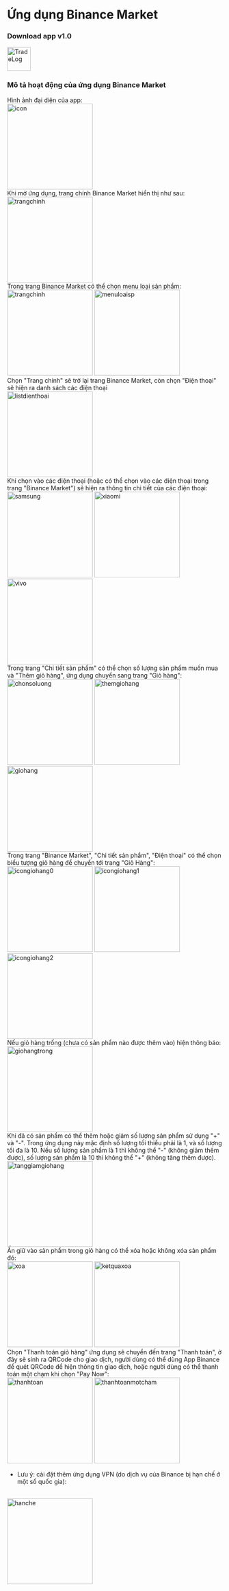 # Ứng dụng Binance Market
### Download app v1.0
[<img src="https://user-images.githubusercontent.com/118048533/210755608-f6f1be92-4d3a-4128-b4ab-73d1845edbeb.png" alt="TradeLog" width="55"></img>](https://github.com/nguyenminhkhoi2002/se2022-13.2/releases/download/v1.0/AppShoping.apk)
### Mô tả hoạt động của ứng dụng Binance Market
Hình ảnh đại diện của app: </br>
<img src="https://user-images.githubusercontent.com/104824157/211141488-e9dc92e9-2e78-4c6a-8021-865afe2bfbc5.jpg" alt = "icon" width = "200"> </img> </br>
Khi mở ứng dụng, trang chính Binance Market hiển thị như sau: </br>
<img src="https://user-images.githubusercontent.com/104824157/211198323-3bdc902f-e730-4d2b-8aeb-d2fc6d79b528.jpg" alt = "trangchinh" width = "200"> </img>
</br>
Trong trang Binance Market có thể chọn menu loại sản phẩm: </br>
<img src ="https://user-images.githubusercontent.com/104824157/211198684-ae6e6eb6-4fae-4c43-9eee-7a3fe3e93f9b.jpg" alt = "trangchinh" width = "200"> </img>
<img src ="https://user-images.githubusercontent.com/104824157/211199565-ec39c9c0-e586-4831-a646-145808e082b6.jpg" alt = "menuloaisp" width = "200"> </img>
</br>
Chọn "Trang chính" sẽ trở lại trang Binance Market, còn chọn "Điện thoại" sẽ hiện ra danh sách các điện thoại
</br>
<img src="https://user-images.githubusercontent.com/104824157/211199614-3b05ba75-1bc3-4cdd-8927-4cd96c3e7980.jpg" alt = "listdienthoai" width = "200"> </img>
</br>
Khi chọn vào các điện thoại (hoặc có thể chọn vào các điện thoại trong trang "Binance Market") sẽ hiện ra thông tin chi tiết của các điện thoại:
</br>
<img src="https://user-images.githubusercontent.com/104824157/211199698-d32a1f30-59cf-458a-8166-ae9a26f852f1.jpg" alt = "samsung" width = "200"> </img>
<img src="https://user-images.githubusercontent.com/104824157/211199762-2e9d616e-0804-42d8-8551-57d92d3860e7.jpg" alt = "xiaomi" width = "200"> </img>
<img src="https://user-images.githubusercontent.com/104824157/211199878-645bb814-4ef0-47ab-bca6-7234f3f99bdf.jpg" alt = "vivo" width = "200"> </img>
</br>
Trong trang "Chi tiết sản phẩm" có thể chọn số lượng sản phẩm muốn mua và "Thêm giỏ hàng", ứng dụng chuyển sang trang "Giỏ hàng":
</br>
<img src="https://user-images.githubusercontent.com/104824157/211201043-fb4dd852-0b80-4066-a237-038c3e249261.jpg" alt = "chonsoluong" width = "200"> </img>
<img src="https://user-images.githubusercontent.com/104824157/211200400-8b368926-5c94-452a-ab59-6fa461280920.jpg" alt = "themgiohang" width = "200"> </img>
<img src="https://user-images.githubusercontent.com/104824157/211200485-2a2db713-885c-4ce9-9f30-7c1d422f0894.jpg" alt = "giohang" width = "200"> </img>
</br>
Trong trang "Binance Market", "Chi tiết sản phẩm", "Điện thoại" có thể chọn biểu tượng giỏ hàng để chuyển tới trang "Giỏ Hàng":
</br>
<img src="https://user-images.githubusercontent.com/104824157/211202488-a1fdac1f-a96f-46de-b476-fab1b15e4de5.jpg" alt = "icongiohang0" width = "200"> </img>
<img src="https://user-images.githubusercontent.com/104824157/211202525-e57498bb-d73d-45e2-abf1-df4473e2810e.jpg" alt = "icongiohang1" width = "200"> </img>
<img src="https://user-images.githubusercontent.com/104824157/211202532-105434b2-c060-400d-be85-2d0a6e221938.jpg" alt = "icongiohang2" width = "200"> </img>
</br>
Nếu giỏ hàng trống (chưa có sản phẩm nào được thêm vào) hiện thông báo:
</br>
<img src="https://user-images.githubusercontent.com/104824157/211202828-64b4be88-d38a-4c03-bfe5-db8bc44783f9.jpg" alt = "giohangtrong" width = "200"> </img>
</br>
Khi đã có sản phẩm có thể thêm hoặc giảm số lượng sản phẩm sử dụng "+" và "-". Trong ứng dụng này mặc định số lượng tối thiểu phải là 1, và số lượng tối đa là 10. Nếu số lượng sản phẩm là 1 thì không thể "-" (không giảm thêm được), số lượng sản phẩm là 10 thì không thể "+" (không tăng thêm được).
</br>
<img src="https://user-images.githubusercontent.com/104824157/211202896-73d5b19c-648a-4fdf-9cbb-697e789008cf.jpg" alt = "tanggiamgiohang" width = "200"> </img>
</br>
Ấn giữ vào sản phẩm trong giỏ hàng có thể xóa hoặc không xóa sản phẩm đó:
</br>
<img src="https://user-images.githubusercontent.com/104824157/211203181-a398b469-8c39-4a44-9a13-a88e21d06551.jpg" alt = "xoa" width = "200"> </img>
<img src="https://user-images.githubusercontent.com/104824157/211203185-cd4551fa-d55b-43fc-80b1-0b4cbe0bd939.jpg" alt = "ketquaxoa" width = "200"> </img>
</br>
Chọn "Thanh toán giỏ hàng" ứng dụng sẽ chuyển đến trang "Thanh toán", ở đây sẽ sinh ra QRCode cho giao dịch, người dùng có thể dùng App Binance để quét QRCode để hiện thông tin giao dịch, hoặc người dùng có thể thanh toán một chạm khi chọn "Pay Now":
</br>
<img src="https://user-images.githubusercontent.com/104824157/211203488-b780ca63-b3f6-42e4-ba0c-d52d3a939606.jpg" alt = "thanhtoan" width = "200"> </img>
<img src="https://user-images.githubusercontent.com/104824157/211203531-5a44e746-3ea4-45cd-a2c0-8cd85599c3cd.jpg" alt = "thanhtoanmotcham" width = "200"> </img>
</br>
* Lưu ý: cài đặt thêm ứng dụng VPN (do dịch vụ của Binance bị hạn chế ở một số quốc gia):
</br>
<img src="https://user-images.githubusercontent.com/104824157/211204156-da61810e-3b97-4c86-8155-c0a305cafd20.jpg" alt = "hanche" width = "200"> </img>
</br>
